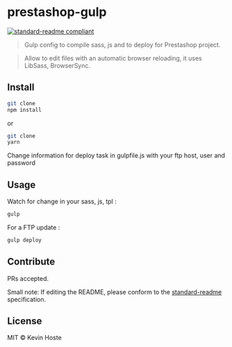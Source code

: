 # prestashop-gulp

[![standard-readme compliant](https://img.shields.io/badge/standard--readme-OK-green.svg?style=flat-square)](https://github.com/RichardLitt/standard-readme)

> Gulp config to compile sass, js and to deploy for Prestashop project.

> Allow to edit files with an automatic browser reloading, it uses LibSass, BrowserSync.




## Install

```sh
git clone 
npm install 
```
or
```sh
git clone 
yarn
```

Change information for deploy task in gulpfile.js with your ftp host, user and password

## Usage

Watch for change in your sass, js, tpl :
```sh
gulp 
```

For a FTP update :
```sh
gulp deploy
```

## Contribute

PRs accepted.

Small note: If editing the README, please conform to the [standard-readme](https://github.com/RichardLitt/standard-readme) specification.

## License

MIT © Kevin Hoste
